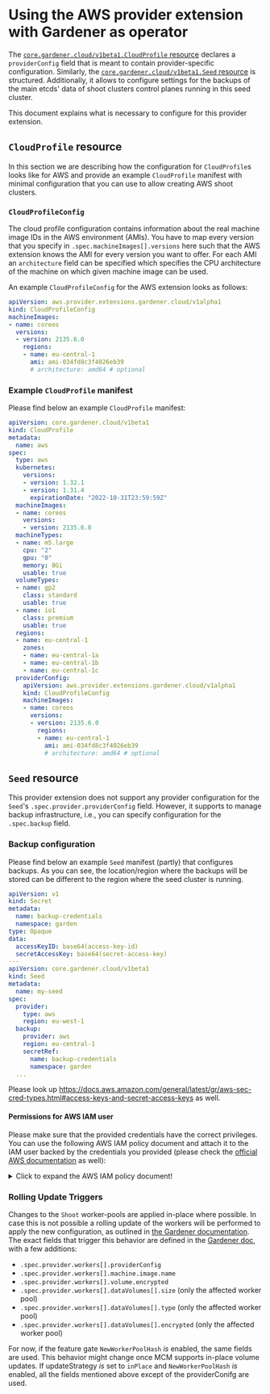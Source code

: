 # Using the AWS provider extension with Gardener as operator

The [`core.gardener.cloud/v1beta1.CloudProfile` resource](https://github.com/gardener/gardener/blob/master/example/30-cloudprofile.yaml) declares a `providerConfig` field that is meant to contain provider-specific configuration.
Similarly, the [`core.gardener.cloud/v1beta1.Seed` resource](https://github.com/gardener/gardener/blob/master/example/50-seed.yaml) is structured.
Additionally, it allows to configure settings for the backups of the main etcds' data of shoot clusters control planes running in this seed cluster.

This document explains what is necessary to configure for this provider extension.

## `CloudProfile` resource

In this section we are describing how the configuration for `CloudProfile`s looks like for AWS and provide an example `CloudProfile` manifest with minimal configuration that you can use to allow creating AWS shoot clusters.

### `CloudProfileConfig`

The cloud profile configuration contains information about the real machine image IDs in the AWS environment (AMIs).
You have to map every version that you specify in `.spec.machineImages[].versions` here such that the AWS extension knows the AMI for every version you want to offer.
For each AMI an `architecture` field can be specified which specifies the CPU architecture of the machine on which given machine image can be used.

An example `CloudProfileConfig` for the AWS extension looks as follows:

```yaml
apiVersion: aws.provider.extensions.gardener.cloud/v1alpha1
kind: CloudProfileConfig
machineImages:
- name: coreos
  versions:
  - version: 2135.6.0
    regions:
    - name: eu-central-1
      ami: ami-034fd8c3f4026eb39
      # architecture: amd64 # optional
```

### Example `CloudProfile` manifest

Please find below an example `CloudProfile` manifest:

```yaml
apiVersion: core.gardener.cloud/v1beta1
kind: CloudProfile
metadata:
  name: aws
spec:
  type: aws
  kubernetes:
    versions:
    - version: 1.32.1
    - version: 1.31.4
      expirationDate: "2022-10-31T23:59:59Z"
  machineImages:
  - name: coreos
    versions:
    - version: 2135.6.0
  machineTypes:
  - name: m5.large
    cpu: "2"
    gpu: "0"
    memory: 8Gi
    usable: true
  volumeTypes:
  - name: gp2
    class: standard
    usable: true
  - name: io1
    class: premium
    usable: true
  regions:
  - name: eu-central-1
    zones:
    - name: eu-central-1a
    - name: eu-central-1b
    - name: eu-central-1c
  providerConfig:
    apiVersion: aws.provider.extensions.gardener.cloud/v1alpha1
    kind: CloudProfileConfig
    machineImages:
    - name: coreos
      versions:
      - version: 2135.6.0
        regions:
        - name: eu-central-1
          ami: ami-034fd8c3f4026eb39
          # architecture: amd64 # optional
```

## `Seed` resource

This provider extension does not support any provider configuration for the `Seed`'s `.spec.provider.providerConfig` field.
However, it supports to manage backup infrastructure, i.e., you can specify configuration for the `.spec.backup` field.

### Backup configuration

Please find below an example `Seed` manifest (partly) that configures backups.
As you can see, the location/region where the backups will be stored can be different to the region where the seed cluster is running.

```yaml
apiVersion: v1
kind: Secret
metadata:
  name: backup-credentials
  namespace: garden
type: Opaque
data:
  accessKeyID: base64(access-key-id)
  secretAccessKey: base64(secret-access-key)
---
apiVersion: core.gardener.cloud/v1beta1
kind: Seed
metadata:
  name: my-seed
spec:
  provider:
    type: aws
    region: eu-west-1
  backup:
    provider: aws
    region: eu-central-1
    secretRef:
      name: backup-credentials
      namespace: garden
  ...
```

Please look up https://docs.aws.amazon.com/general/latest/gr/aws-sec-cred-types.html#access-keys-and-secret-access-keys as well.

#### Permissions for AWS IAM user

Please make sure that the provided credentials have the correct privileges. You can use the following AWS IAM policy document and attach it to the IAM user backed by the credentials you provided (please check the [official AWS documentation](http://docs.aws.amazon.com/IAM/latest/UserGuide/access_policies_manage.html) as well):

<details>
  <summary>Click to expand the AWS IAM policy document!</summary>

  ```json
  {
    "Version": "2012-10-17",
    "Statement": [
      {
        "Effect": "Allow",
        "Action": "s3:*",
        "Resource": "*"
      }
    ]
  }
  ```
</details>

### Rolling Update Triggers

Changes to the `Shoot` worker-pools are applied in-place where possible.
In case this is not possible a rolling update of the workers will be performed to apply the new configuration, as outlined in [the Gardener documentation](https://github.com/gardener/gardener/blob/master/docs/usage/shoot-operations/shoot_updates.md#in-place-vs-rolling-updates).
The exact fields that trigger this behavior are defined in the [Gardener doc](https://github.com/gardener/gardener/blob/master/docs/usage/shoot-operations/shoot_updates.md#rolling-update-triggers), with a few additions:

- `.spec.provider.workers[].providerConfig`
- `.spec.provider.workers[].machine.image.name`
- `.spec.provider.workers[].volume.encrypted`
- `.spec.provider.workers[].dataVolumes[].size` (only the affected worker pool)
- `.spec.provider.workers[].dataVolumes[].type` (only the affected worker pool)
- `.spec.provider.workers[].dataVolumes[].encrypted` (only the affected worker pool)

For now, if the feature gate `NewWorkerPoolHash` _is_ enabled, the same fields are used.
This behavior might change once MCM supports in-place volume updates.
If updateStrategy _is_ set to `inPlace` and `NewWorkerPoolHash` _is_ enabled, 
all the fields mentioned above except of the providerConifg are used.